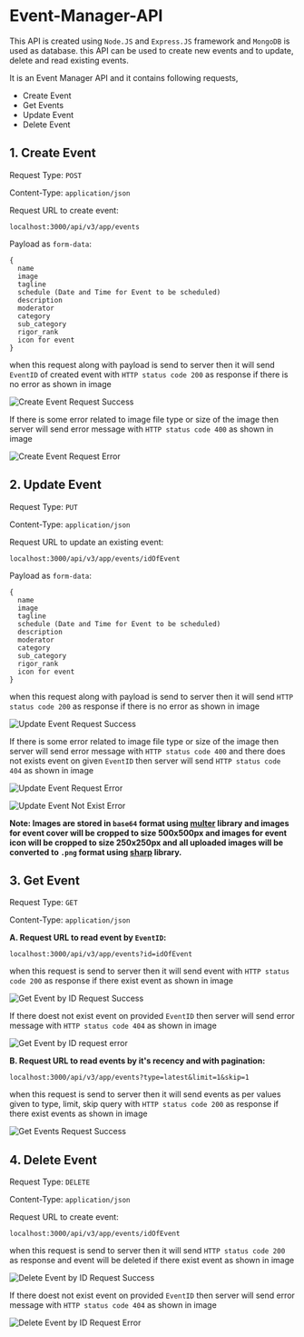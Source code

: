 # Event-Manager-API

This API is created using `Node.JS` and `Express.JS` framework and `MongoDB` is used as database. this API can be used to create new events and to update, delete and read existing events.

It is an Event Manager API and it contains following requests,
* Create Event
* Get Events
* Update Event
* Delete Event

## 1. Create Event
Request Type: `POST`

Content-Type: `application/json`

Request URL to create event: 
```
localhost:3000/api/v3/app/events
```
Payload as `form-data`:

```
{
  name
  image
  tagline
  schedule (Date and Time for Event to be scheduled)
  description
  moderator
  category
  sub_category
  rigor_rank
  icon for event
}
```
when this request along with payload is send to server then it will send `EventID` of created event with `HTTP status code 200` as response if there is no error as shown in image
  
![Create Event Request Success](https://github.com/mitul3011/Event-Manager-API/blob/main/example%20images/Create%20Event%20Success.png "Create Event request success")

If there is some error related to image file type or size of the image then server will send error message with `HTTP status code 400` as shown in image

![Create Event Request Error](https://github.com/mitul3011/Event-Manager-API/blob/main/example%20images/Create%20Event%20Error.png "Create Event request error")

## 2. Update Event
Request Type: `PUT`

Content-Type: `application/json`

Request URL to update an existing event: 
```
localhost:3000/api/v3/app/events/idOfEvent
```
Payload as `form-data`:

```
{
  name
  image
  tagline
  schedule (Date and Time for Event to be scheduled)
  description
  moderator
  category
  sub_category
  rigor_rank
  icon for event
}
```
when this request along with payload is send to server then it will send `HTTP status code 200` as response if there is no error as shown in image

![Update Event Request Success](https://github.com/mitul3011/Event-Manager-API/blob/main/example%20images/Update%20Event%20Success.png "Update Event request success")

If there is some error related to image file type or size of the image then server will send error message with `HTTP status code 400` and there does not exists event on given `EventID` then server will send `HTTP status code 404` as shown in image

![Update Event Request Error](https://github.com/mitul3011/Event-Manager-API/blob/main/example%20images/Update%20Event%20Error.png "Update Event request error")

![Update Event Not Exist Error](https://github.com/mitul3011/Event-Manager-API/blob/main/example%20images/Update%20Event%20Error20Not20Exists.png "Update Event not exist error")

**Note: Images are stored in `base64` format using [multer](https://www.npmjs.com/package/multer) library and images for event cover will be cropped to size 500x500px and images for event icon will be cropped to size 250x250px and all uploaded images will be converted to `.png` format using [sharp](https://www.npmjs.com/package/sharp) library.**

## 3. Get Event
Request Type: `GET`

Content-Type: `application/json`

**A. Request URL to read event by `EventID`:**
```
localhost:3000/api/v3/app/events?id=idOfEvent
```
when this request is send to server then it will send event with `HTTP status code 200` as response if there exist event as shown in image

![Get Event by ID Request Success](https://github.com/mitul3011/Event-Manager-API/blob/main/example%20images/Get%20Event%20By%20ID%20Success.png "Get Event by ID request success")

If there doest not exist event on provided `EventID` then server will send error message with `HTTP status code 404` as shown in image

![Get Event by ID request error](https://github.com/mitul3011/Event-Manager-API/blob/main/example%20images/Get%20Event%20By%20ID%20Error.png "Get Event by ID request error")

**B. Request URL to read events by it's recency and with pagination:**
```
localhost:3000/api/v3/app/events?type=latest&limit=1&skip=1
```
when this request is send to server then it will send events as per values given to type, limit, skip query with `HTTP status code 200` as response if there exist events as shown in image

![Get Events Request Success](https://github.com/mitul3011/Event-Manager-API/blob/main/example%20images/Get%20Events%20Success.png "Get Events request success")

## 4. Delete Event
Request Type: `DELETE`

Content-Type: `application/json`

Request URL to create event: 
```
localhost:3000/api/v3/app/events/idOfEvent
```
when this request is send to server then it will send `HTTP status code 200` as response and event will be deleted if there exist event as shown in image

![Delete Event by ID Request Success](https://github.com/mitul3011/Event-Manager-API/blob/main/example%20images/Delete%20Event%20Success.png "Delete Event by ID success")

If there doest not exist event on provided `EventID` then server will send error message with `HTTP status code 404` as shown in image

![Delete Event by ID Request Error](https://github.com/mitul3011/Event-Manager-API/blob/main/example%20images/Delete%20Event%20Error.png "Delete Event by ID request error")

